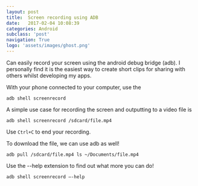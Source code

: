 ```yaml
---
layout: post
title:  Screen recording using ADB
date:   2017-02-04 10:08:39
categories: Android
subclass: 'post'
navigation: True
logo: 'assets/images/ghost.png'
---
```


Can easily record your screen using the android debug bridge (adb). I personally find it is the easiest way to create short clips for sharing with others whilst developing my apps.

With your phone connected to your computer, use the
```
adb shell screenrecord
```

A simple use case for recording the screen and outputting to a video file is
```
adb shell screenrecord /sdcard/file.mp4
```

Use `Ctrl+C` to end your recording.

To download the file, we can use adb as well!
```
adb pull /sdcard/file.mp4 ls ~/Documents/file.mp4
```

Use the --help extension to find out what more you can do!
```
adb shell screenrecord –-help
```
